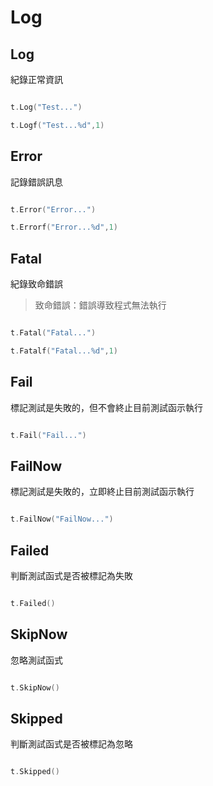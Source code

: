 # Log

## Log 

紀錄正常資訊

```go

t.Log("Test...")

t.Logf("Test...%d",1)

```

## Error

記錄錯誤訊息

```go

t.Error("Error...")

t.Errorf("Error...%d",1)

```

## Fatal

紀錄致命錯誤

> 致命錯誤：錯誤導致程式無法執行

```go

t.Fatal("Fatal...")

t.Fatalf("Fatal...%d",1)

```

## Fail

標記測試是失敗的，但不會終止目前測試函示執行

```go

t.Fail("Fail...")

```

## FailNow

標記測試是失敗的，立即終止目前測試函示執行

```go

t.FailNow("FailNow...")

```

## Failed

判斷測試函式是否被標記為失敗

```go

t.Failed()

```

## SkipNow

忽略測試函式

```go

t.SkipNow()

```

## Skipped

判斷測試函式是否被標記為忽略

```go

t.Skipped()

```
